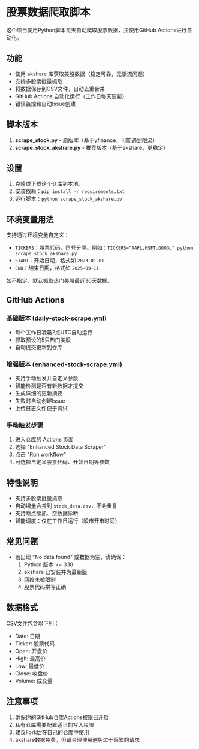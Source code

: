 # 股票数据爬取脚本

这个项目使用Python脚本每天自动爬取股票数据，并使用GitHub Actions进行自动化。

## 功能

- 使用 akshare 库获取美股数据（稳定可靠，无限流问题）
- 支持多股票批量抓取
- 将数据保存到CSV文件，自动去重合并
- GitHub Actions 自动化运行（工作日每天更新）
- 错误监控和自动Issue创建

## 脚本版本

1. **scrape_stock.py** - 原版本（基于yfinance，可能遇到限流）
2. **scrape_stock_akshare.py** - 推荐版本（基于akshare，更稳定）

## 设置

1. 克隆或下载这个仓库到本地。
2. 安装依赖：`pip install -r requirements.txt`
3. 运行脚本：`python scrape_stock_akshare.py`

## 环境变量用法

支持通过环境变量自定义：

- `TICKERS`：股票代码，逗号分隔。例如：`TICKERS="AAPL,MSFT,GOOGL" python scrape_stock_akshare.py`
- `START`：开始日期，格式如 `2023-01-01`
- `END`：结束日期，格式如 `2025-09-11`

如不指定，默认抓取热门美股最近30天数据。

## GitHub Actions

### 基础版本 (daily-stock-scrape.yml)
- 每个工作日凌晨2点UTC自动运行
- 抓取预设的5只热门美股
- 自动提交更新到仓库

### 增强版本 (enhanced-stock-scrape.yml)
- 支持手动触发并自定义参数
- 智能检测是否有新数据才提交
- 生成详细的更新摘要
- 失败时自动创建Issue
- 上传日志文件便于调试

### 手动触发步骤
1. 进入仓库的 Actions 页面
2. 选择 "Enhanced Stock Data Scraper"
3. 点击 "Run workflow"
4. 可选择自定义股票代码、开始日期等参数

## 特性说明

- 支持多股票批量抓取
- 自动增量合并到 `stock_data.csv`，不会重复
- 支持断点续抓、空数据诊断
- 智能调度：仅在工作日运行（股市开市时间）

## 常见问题

- 若出现 "No data found" 或数据为空，请确保：
  1. Python 版本 >= 3.10
  2. akshare 已安装并为最新版
  3. 网络未被限制
  4. 股票代码拼写正确

## 数据格式

CSV文件包含以下列：
- Date: 日期
- Ticker: 股票代码  
- Open: 开盘价
- High: 最高价
- Low: 最低价
- Close: 收盘价
- Volume: 成交量

## 注意事项

1. 确保你的GitHub仓库Actions权限已开启
2. 私有仓库需要配置适当的写入权限
3. 建议Fork后在自己的仓库中使用
4. akshare数据免费，但请合理使用避免过于频繁的请求
